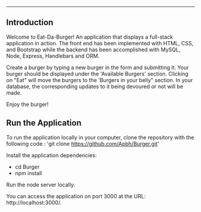 
***
## Introduction
Welcome to Eat-Da-Burger!
An application that displays a full-stack application in action. The front end has been implemented with HTML, CSS, and Bootstrap while the backend has been accomplished with MySQL, Node, Express, Handlebars and ORM.

Create a burger by typing a new burger in the form and submitting it. Your burger should be displayed under the 'Available Burgers' section. Clicking on "Eat" will move the burgers to the 'Burgers in your belly" section. In your database, the corresponding updates to it being devoured or not will be made.

Enjoy the burger!

## Run the Application
 To run the application locally in your computer, clone the repository with the following code :
'git clone https://github.com/Apbh/Burger.git'

Install the application dependencies:
* cd Burger
* npm install

Run the node server locally.

You can access the application on port 3000 at the URL: http://localhost:3000/.



